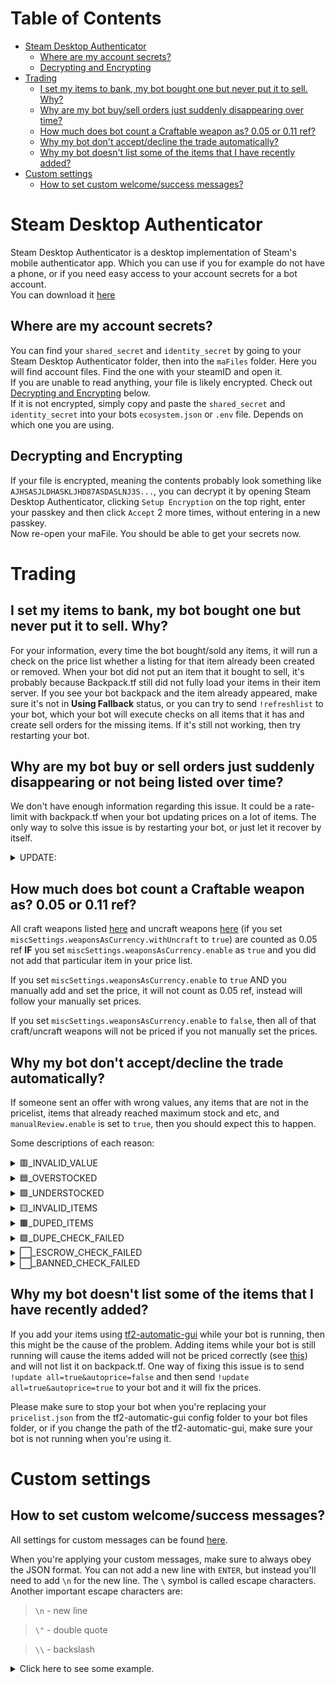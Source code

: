 # Table of Contents

- [Steam Desktop Authenticator](#steam-desktop-authenticator)
     - [Where are my account secrets?](#where-are-my-account-secrets)
     - [Decrypting and Encrypting](#decrypting-and-encrypting)
- [Trading](#trading)
     - [I set my items to bank, my bot bought one but never put it to sell. Why?](#trading)
     - [Why are my bot buy/sell orders just suddenly disappearing over time?](#trading)
     - [How much does bot count a Craftable weapon as? 0.05 or 0.11 ref?](#trading)
     - [Why my bot don't accept/decline the trade automatically?](#why-my-bot-dont-acceptdecline-the-trade-automatically)
     - [Why my bot doesn't list some of the items that I have recently added?](#why-my-bot-doesnt-list-some-of-the-items-that-i-have-recently-added)
- [Custom settings](#custom-settings)
     - [How to set custom welcome/success messages?](#how-to-set-custom-welcomesuccess-messages)

# Steam Desktop Authenticator
Steam Desktop Authenticator is a desktop implementation of Steam's mobile authenticator app. Which you can use if you for example do not have a phone, or if you need easy access to your account secrets for a bot account.  
You can download it [here](https://github.com/Jessecar96/SteamDesktopAuthenticator)  

## Where are my account secrets?
You can find your `shared_secret` and `identity_secret` by going to your Steam Desktop Authenticator folder, then into the `maFiles` folder. Here you will find account files. Find the one with your steamID and open it.  
If you are unable to read anything, your file is likely encrypted. Check out [Decrypting and Encrypting](#decryptingandencrypting) below.  
If it is not encrypted, simply copy and paste the `shared_secret` and `identity_secret` into your bots `ecosystem.json` or `.env` file. Depends on which one you are using.  

## Decrypting and Encrypting
If your file is encrypted, meaning the contents probably look something like `AJHSASJLDHASKLJHD87ASDASLNJ3S...`, you can decrypt it by opening Steam Desktop Authenticator, clicking `Setup Encryption` on the top right, enter your passkey and then click `Accept` 2 more times, without entering in a new passkey.  
Now re-open your maFile. You should be able to get your secrets now.

# Trading

## I set my items to bank, my bot bought one but never put it to sell. Why?
For your information, every time the bot bought/sold any items, it will run a check on the price list whether a listing for that item already been created or removed. When your bot did not put an item that it bought to sell, it's probably because Backpack.tf still did not fully load your items in their item server. If you see your bot backpack and the item already appeared, make sure it's not in **Using Fallback** status, or you can try to send `!refreshlist` to your bot, which your bot will execute checks on all items that it has and create sell orders for the missing items. If it's still not working, then try restarting your bot.

## Why are my bot buy or sell orders just suddenly disappearing or not being listed over time?
We don't have enough information regarding this issue. It could be a rate-limit with backpack.tf when your bot updating prices on a lot of items. The only way to solve this issue is by restarting your bot, or just let it recover by itself.

<details><summary>UPDATE:</summary>
<p>
An experiment conducted by <a href="https://github.com/SkiLEXx">@SkiLEXx</a> that show the effect of Backpack.tf listings count on time. The timezone is CET (GMT +01:00).
<div align="center"><img src="https://cdn.discordapp.com/attachments/666909760666468377/773688443569700904/unknown.png" alt="Bot1" style="display: block; margin-left: auto; margin-right: auto;"></div>

<div align="center"><img src="https://cdn.discordapp.com/attachments/666909760666468377/773688421943083018/unknown.png" alt="Bot2" style="display: block; margin-left: auto; margin-right: auto;"></div>

Based on the results above, you're about to expect that this will happen sometimes. Most autoprice=true items will be affected by this kind of listings disappearing, because at some point prices.tf burst to update multiple items prices and maybe got rate-limited on backpack.tf.
</p>
</details>

## How much does bot count a Craftable weapon as? 0.05 or 0.11 ref?
All craft weapons listed [here](https://github.com/idinium96/tf2autobot/blob/master/src/lib/data.ts#L171-L454) and uncraft weapons [here](https://github.com/idinium96/tf2autobot/blob/master/src/lib/data.ts#L316-L454) (if you set `miscSettings.weaponsAsCurrency.withUncraft` to `true`) are counted as 0.05 ref **IF** you set `miscSettings.weaponsAsCurrency.enable` as `true` and you did not add that particular item in your price list.

If you set `miscSettings.weaponsAsCurrency.enable` to `true` AND you manually add and set the price, it will not count as 0.05 ref, instead will follow your manually set prices.

If you set `miscSettings.weaponsAsCurrency.enable` to `false`, then all of that craft/uncraft weapons will not be priced if you not manually set the prices.

## Why my bot don't accept/decline the trade automatically?
If someone sent an offer with wrong values, any items that are not in the pricelist, items that already reached maximum stock and etc, and `manualReview.enable` is set to `true`, then you should expect this to happen.

Some descriptions of each reason:
<details><summary>🟥_INVALID_VALUE</summary>
<p>
The value of your side (Asked) and the trade partner side (Offered) and not equal or more. If you want to automatically decline any offer that <b>ONLY</b> has this reason, you need to set <code>offerReceived.invalidValue.autoDecline.enable</code> to <code>true</code>. You can also set an exceptional value for an offer with this reason to be accepted by filling the item sku(s) in the <code>offerReceived.invalidValue.exceptionValue.skus</code> array and set the <code>offerReceived.invalidValue.exceptionValue.valueInRef</code> value. Find more about it <a href="https://github.com/idinium96/tf2autobot/wiki/Configuring-the-bot-#--on-offer-with-`🟥_invalid_value`">here</a>.
</p>
</details>

<details><summary>🟦_OVERSTOCKED</summary>
<p>
Some of their items might already in your bot inventory and will reach or have already reached maximum stock if you accept the trade. The bot will automatically accept overstocked offers by default if the trade partner is overpaying. If you don't want this, simply set <code>offerReceived.overstocked.autoAcceptOverpay</code> to <code>false</code>. If you want your bot to automatically decline any offer that <b>ONLY</b> has this reason, you'll need to set <code>offerReceived.overstocked.autoDecline.enable</code> to <code>true</code>.
</p>
</details>

<details><summary>🟩_UNDERSTOCKED</summary>
<p>
Some of our items will be less than the minimum stock if you accept the trade (if you set the item minimum to other than 0). Your bot will automatically accept understocked offers by default if the trade partner is overpaying. If you don't want this, simply set <code>offerReceived.understocked.autoAcceptOverpay</code> to <code>false</code>. If you want your bot to automatically decline any offer that <b>ONLY</b> has this reason, you'll need to set <code>offerReceived.understocked.autoDecline.enable</code> to <code>true</code>.
</p>
</details>

<details><summary>🟨_INVALID_ITEMS</summary>
<p>
Some of the items are not in your bot price list. If you have used <code>tf2-automatic</code> before, any <code>🟨_INVALID_ITEMS</code> items will not be priced (0 keys, 0 ref value), but <code>TF2Autobot</code> will get the price of that particular item from prices.tf and price it by default. You can disable this feature by changing the <code>offerReceived.invalidItems.givePrice</code> default value to <code>false</code>. Your bot will also accept invalid items offers by default if the trade partner is overpaying (set <code>offerReceived.invalidItems.autoAcceptOverpay</code> to <code>false</code> if you want to disable it).

Don't worry, if your bot has accepted any <code>🟨_INVALID_ITEMS</code>, your bot will mention you (if you enable Discord Webhook for trade summary), AND your bot will automatically add that particular item(s) to the pricelist with <code>intent=sell</code> (if and only if the items are priced with prices.tf).
</p>
</details>

<details><summary>🟫_DUPED_ITEMS</summary>
<p>
The setting for this can be found <a href="https://github.com/idinium96/tf2autobot/wiki/Configuring-the-bot#--on-offer-with-`🟫_duped_items`">here</a>. <code>offerReceived.duped.enableCheck</code> is set to <code>true</code> by default. If some items the trade partner is/are offering more than <code>offerReceived.duped.minKeys</code> value, then your bot will run a duped check on that particular item. If it's found that it's duped, then you should expect your bot to send this to you. If you want to decline duped items that are more than the <code>manualReview.duped.minKeys</code> value, simply set the <code>offerReceived.duped.autoDecline.enable</code> to <code>true</code>.
</p>
</details>

<details><summary>🟪_DUPE_CHECK_FAILED</summary>
<p>
This might occur if the item is not fully loaded by backpack.tf, which the history page of that particular item is not available.
</p>
</details>

<details><summary>⬜_ESCROW_CHECK_FAILED</summary>
<p>
This can occur when the Steam Client is down. It's temporary but if the trade partner keeps on sending it, you might just manually accept it. Escrow means trade holds, in which your and their items will be held to the Steam items server for some period of time. If you don't care about Escrow, simply set <code>bypass.escrow.allow</code> to <code>true</code>. 
</p>
</details>

<details><summary>⬜_BANNED_CHECK_FAILED</summary>
<p>
This can occur when Steamrep.com or backpack.tf is down. This is temporary and will be back in operation when Steamrep.com or backpack.tf is online. You will need to manually browse the trade partner backpack.tf page to see if that person is banned on Steamrep or not. If you just blindly accept the trade, your bot has the potential of getting banned from using backpack.tf services.
</p>
</details>

## Why my bot doesn't list some of the items that I have recently added?
If you add your items using [tf2-automatic-gui](https://github.com/ZeusJunior/tf2-automatic-gui/) while your bot is running, then this might be the cause of the problem. Adding items while your bot is still running will cause the items added will not be priced correctly (see [this](https://cdn.discordapp.com/attachments/666909760666468377/769802385526226974/unknown.png)) and will not list it on backpack.tf. One way of fixing this issue is to send `!update all=true&autoprice=false` and then send `!update all=true&autoprice=true` to your bot and it will fix the prices.

Please make sure to stop your bot when you're replacing your `pricelist.json` from the tf2-automatic-gui config folder to your bot files folder, or if you change the path of the tf2-automatic-gui, make sure your bot is not running when you're using it.

# Custom settings

## How to set custom welcome/success messages?
All settings for custom messages can be found [here](https://github.com/idinium96/tf2autobot/wiki/Configuring-the-bot#💬-custom-message/reply).

When you're applying your custom messages, make sure to always obey the JSON format. You can not add a new line with `ENTER`, but instead you'll need to add `\n` for the new line. The `\` symbol is called escape characters. Another important escape characters are:

> `\n` - new line

> `\"` - double quote

> `\\` - backslash

<details><summary>Click here to see some example.</summary>
<p>
<div align="center"><img src="https://cdn.discordapp.com/attachments/666909760666468377/769613063980318750/unknown.png" alt="accept-message" style="display:block;margin-left:auto;margin-right:auto;"></div>

What it looks like in your options.json file:

<b>options.json</b>
<code>"customMessage.success": "/quote ✅Success! The offer went through successfully. Want a bot like this? Visit: https://github.com/idinium96/tf2autobot and join our Discord Server: https://discord.gg/ZrVT7mc\n\nFeel free to leave +rep!\nSteam: https://steamcommunity.com/id/IdiNium-Fumino/\nThanks!",</code>

</p>
</details>